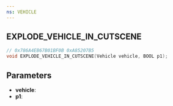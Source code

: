```yaml
---
ns: VEHICLE
---
```

## EXPLODE_VEHICLE_IN_CUTSCENE

```c
// 0x786A4EB67B01BF0B 0xA85207B5
void EXPLODE_VEHICLE_IN_CUTSCENE(Vehicle vehicle, BOOL p1);
```


## Parameters
* **vehicle**: 
* **p1**: 

